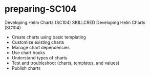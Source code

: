 # preparing-SC104
Developing Helm Charts (SC104)  SKILLCRED Developing Helm Charts (SC104)
* Create charts using basic templating
* Customize existing charts
* Manage chart dependencies
* Use chart hooks
* Understand types of charts
* Test and troubleshoot (charts, templates, and values)
* Publish charts
